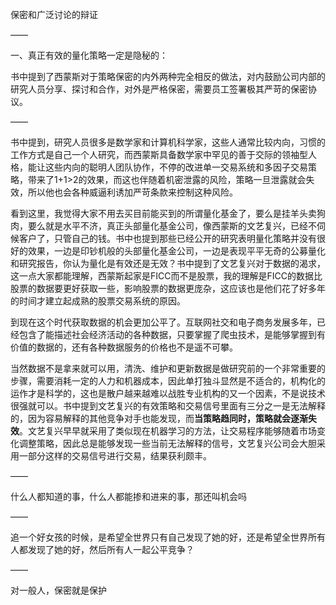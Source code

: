 保密和广泛讨论的辩证

——

一、真正有效的量化策略一定是隐秘的： 

书中提到了西蒙斯对于策略保密的内外两种完全相反的做法，对内鼓励公司内部的研究人员分享、探讨和合作，对外是严格保密，需要员工签署极其严苛的保密协议。

——

书中提到，研究人员很多是数学家和计算机科学家，这些人通常比较内向，习惯的工作方式是自己一个人研究，而西蒙斯具备数学家中罕见的善于交际的领袖型人格，能让这些内向的聪明人团队协作，不停的改进单一交易系统和多因子交易策略，带来了1+1>2的效果，而这也伴随着机密泄露的风险，策略一旦泄露就会失效，所以他也会各种威逼利诱加严苛条款来控制这种风险。

看到这里，我觉得大家不用去买目前能买到的所谓量化基金了，要么是挂羊头卖狗肉，要么就是水平不济，真正头部量化基金公司，像西蒙斯的文艺复兴，已经不伺候客户了，只管自己的钱。书中也提到那些已经公开的研究表明量化策略并没有很好的效果，一边是印钞机般的头部量化基金公司，一边是表现平平无奇的公募量化和研究报告，你认为量化是有效还是无效？书中提到了文艺复兴对于数据的渴求，这一点大家都能理解，西蒙斯起家是FICC而不是股票，我的理解是FICC的数据比股票的数据要更好获取一些，影响股票的数据更庞杂，这应该也是他们花了好多年的时间才建立起成熟的股票交易系统的原因。

到现在这个时代获取数据的机会更加公平了。互联网社交和电子商务发展多年，已经包含了能描述社会经济活动的各种数据，只要掌握了爬虫技术，是能够掌握到有价值的数据的，还有各种数据服务的价格也不是遥不可攀。

当然数据不是拿来就可以用，清洗、维护和更新数据是做研究前的一个非常重要的步骤，需要消耗一定的人力和机器成本，因此单打独斗显然是不适合的，机构化的运作才是科学的，这也是散户越来越难以战胜专业机构的又一个因素，不是说技术很强就可以。书中提到文艺复兴的有效策略和交易信号里面有三分之一是无法解释的，因为容易解释的其他竞争对手也能发现，而**当策略趋同时，策略就会逐渐失效**。文艺复兴早早就采用了类似现在机器学习的方法，让交易程序能够随着市场变化调整策略，因此总是能够发现一些当前无法解释的信号，文艺复兴公司会大胆采用一部分这样的交易信号进行交易，结果获利颇丰。

——

什么人都知道的事，什么人都能掺和进来的事，那还叫机会吗

——

追一个好女孩的时候，是希望全世界只有自己发现了她的好，还是希望全世界所有人都发现了她的好，然后所有人一起公平竞争？

——

对一般人，保密就是保护

